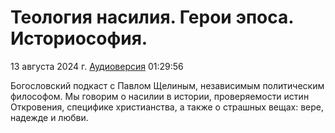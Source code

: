 # Теология насилия. Герои эпоса. Историософия.

13 августа 2024 г. [Аудиоверсия](https://www.youtube.com/watch?v=qNclC8KmX2Y) 01:29:56

Богословский подкаст с Павлом Щелиным, независимым политическим философом.
Мы говорим о насилии в истории, проверяемости истин Откровения, специфике христианства, а также о страшных вещах: вере, надежде и любви.
